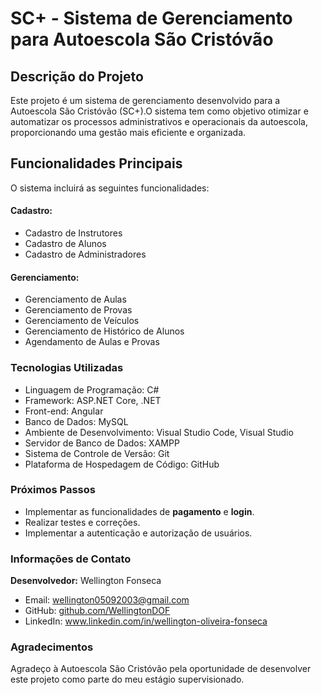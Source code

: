 # SC+ - Sistema de Gerenciamento para Autoescola São Cristóvão  

## Descrição do Projeto
Este projeto é um sistema de gerenciamento desenvolvido para a Autoescola São Cristóvão (SC+).O sistema tem como objetivo otimizar e automatizar os processos administrativos e operacionais da autoescola, proporcionando uma gestão mais eficiente e organizada.

## Funcionalidades Principais
O sistema incluirá as seguintes funcionalidades:

#### Cadastro:
- Cadastro de Instrutores
- Cadastro de Alunos
- Cadastro de Administradores

#### Gerenciamento:
- Gerenciamento de Aulas
- Gerenciamento de Provas
- Gerenciamento de Veículos
- Gerenciamento de Histórico de Alunos
- Agendamento de Aulas e Provas

### Tecnologias Utilizadas
- Linguagem de Programação: C#
- Framework: ASP.NET Core, .NET
- Front-end: Angular
- Banco de Dados: MySQL
- Ambiente de Desenvolvimento: Visual Studio Code, Visual Studio
- Servidor de Banco de Dados: XAMPP
- Sistema de Controle de Versão: Git
- Plataforma de Hospedagem de Código: GitHub

### Próximos Passos
- Implementar as funcionalidades de **pagamento** e **login**.
- Realizar testes e correções.
- Implementar a autenticação e autorização de usuários.

### Informações de Contato
**Desenvolvedor:** Wellington Fonseca
- Email: wellington05092003@gmail.com
- GitHub: [github.com/WellingtonDOF](https://github.com/WellingtonDOF)
- LinkedIn: www.linkedin.com/in/wellington-oliveira-fonseca

### Agradecimentos
Agradeço à Autoescola São Cristóvão pela oportunidade de desenvolver este projeto como parte do meu estágio supervisionado.
